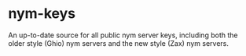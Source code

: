 # nym-keys
An up-to-date source for all public nym server keys, including both the older style
(Ghio) nym servers and the new style (Zax) nym servers.
